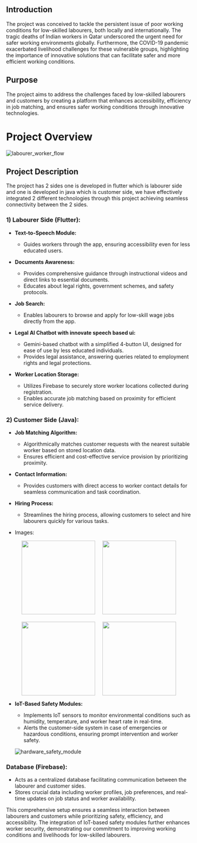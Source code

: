 ## Introduction
The project was conceived to tackle the persistent issue of poor working conditions for low-skilled labourers, both locally and internationally. The tragic deaths of Indian workers in Qatar underscored the urgent need for safer working environments globally. Furthermore, the COVID-19 pandemic exacerbated livelihood challenges for these vulnerable groups, highlighting the importance of innovative solutions that can facilitate safer and more efficient working conditions.

## Purpose
The project aims to address the challenges faced by low-skilled labourers and customers by creating a platform that enhances accessibility, efficiency in job matching, and ensures safer working conditions through innovative technologies.

# Project Overview
![labourer_worker_flow](https://github.com/ANUJT65/Yojna_2.0/assets/123918593/72d774af-817f-4f8f-830c-4972183eaaab)


## Project Description
The project has 2 sides one is developed in flutter which is labourer side and one is developed in java which is customer side, we have effectively integrated 2 different technologies through this project achieving seamless connectivity between the 2 sides.

### 1) Labourer Side (Flutter):
- **Text-to-Speech Module:**
  - Guides workers through the app, ensuring accessibility even for less educated users.
  
- **Documents Awareness:**
  - Provides comprehensive guidance through instructional videos and direct links to essential documents.
  - Educates about legal rights, government schemes, and safety protocols.
  
- **Job Search:**
  - Enables labourers to browse and apply for low-skill wage jobs directly from the app.
  
- **Legal AI Chatbot with innovate speech based ui:**
  - Gemini-based chatbot with a simplified 4-button UI, designed for ease of use by less educated individuals.
  - Provides legal assistance, answering queries related to employment rights and legal protections.
  
- **Worker Location Storage:**
  - Utilizes Firebase to securely store worker locations collected during registration.
  - Enables accurate job matching based on proximity for efficient service delivery.

### 2) Customer Side (Java):


 
- **Job Matching Algorithm:**
  - Algorithmically matches customer requests with the nearest suitable worker based on stored location data.
  - Ensures efficient and cost-effective service provision by prioritizing proximity.
  
- **Contact Information:**
  - Provides customers with direct access to worker contact details for seamless communication and task coordination.
  
- **Hiring Process:**
  - Streamlines the hiring process, allowing customers to select and hire labourers quickly for various tasks.
 
- Images:
<div style="display: flex; justify-content: center;">
    <img src="https://github.com/ANUJT65/Yojna_2.0/assets/123918593/73019d84-1bf5-4294-9efb-5e61dfc915e4" style="width: 200px; height: 200px; margin-right: 20px;">
    <img src="https://github.com/ANUJT65/Yojna_2.0/assets/123918593/9d3d0e32-4d55-45a4-8660-e67c2dc2ff02" style="width: 200px; height: 200px;">
</div>
<div style="display: flex; justify-content: center; margin-top: 20px;">
    <img src="https://github.com/ANUJT65/Yojna_2.0/assets/123918593/854c41ab-8fb5-40cf-ab34-f90a10336078" style="width: 200px; height: 200px; margin-right: 20px;">
    <img src="https://github.com/ANUJT65/Yojna_2.0/assets/123918593/ca9b7308-ca3c-4a6c-b74a-7209361133a4" style="width: 200px; height: 200px;">
</div>



- **IoT-Based Safety Modules:**
  - Implements IoT sensors to monitor environmental conditions such as humidity, temperature, and worker heart rate in real-time.
  - Alerts the customer-side system in case of emergencies or hazardous conditions, ensuring prompt intervention and worker safety.
  
  ![hardware_safety_module](https://github.com/ANUJT65/Yojna_2.0/assets/123918593/e669d4f2-f1b1-42c5-b0e9-66df6a00e11e)
  
### Database (Firebase):
- Acts as a centralized database facilitating communication between the labourer and customer sides.
- Stores crucial data including worker profiles, job preferences, and real-time updates on job status and worker availability.

This comprehensive setup ensures a seamless interaction between labourers and customers while prioritizing safety, efficiency, and accessibility. The integration of IoT-based safety modules further enhances worker security, demonstrating our commitment to improving working conditions and livelihoods for low-skilled labourers.
